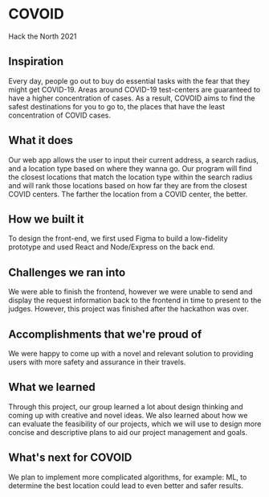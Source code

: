 # COVOID

Hack the North 2021

## Inspiration
Every day, people go out to buy do essential tasks with the fear that they might get COVID-19. Areas around COVID-19 test-centers are guaranteed to have a higher concentration of cases. As a result, COVOID aims to find the safest destinations for you to go to, the places that have the least concentration of COVID cases.

## What it does
Our web app allows the user to input their current address, a search radius, and a location type based on where they wanna go. Our program will find the closest locations that match the location type within the search radius and will rank those locations based on how far they are from the closest COVID centers. The farther the location from a COVID center, the better.

## How we built it
To design the front-end, we first used Figma to build a low-fidelity prototype and used React and Node/Express on the back end.

## Challenges we ran into
We were able to finish the frontend, however we were unable to send and display the request information back to the frontend in time to present to the judges. However, this project was finished after the hackathon was over.

## Accomplishments that we're proud of
We were happy to come up with a novel and relevant solution to providing users with more safety and assurance in their travels.

## What we learned
Through this project, our group learned a lot about design thinking and coming up with creative and novel ideas. We also learned about how we can evaluate the feasibility of our projects, which we will use to design more concise and descriptive plans to aid our project management and goals.

## What's next for COVOID
We plan to implement more complicated algorithms, for example: ML, to determine the best location could lead to even better and safer results.

